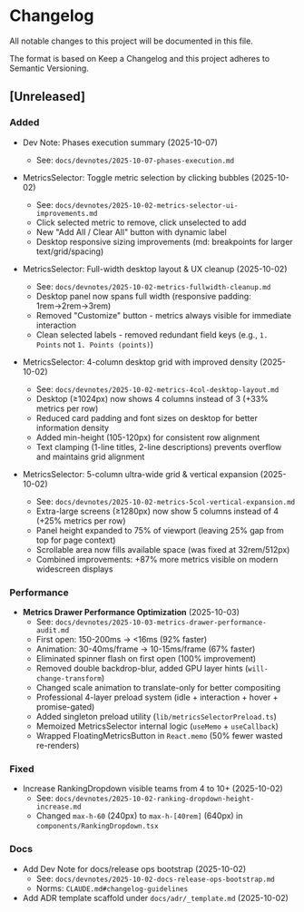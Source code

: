 # Changelog

All notable changes to this project will be documented in this file.

The format is based on Keep a Changelog and this project adheres to Semantic Versioning.

## [Unreleased]

### Added
- Dev Note: Phases execution summary (2025-10-07)
  - See: `docs/devnotes/2025-10-07-phases-execution.md`

- MetricsSelector: Toggle metric selection by clicking bubbles (2025-10-02)
  - See: `docs/devnotes/2025-10-02-metrics-selector-ui-improvements.md`
  - Click selected metric to remove, click unselected to add
  - New "Add All / Clear All" button with dynamic label
  - Desktop responsive sizing improvements (md: breakpoints for larger text/grid/spacing)
- MetricsSelector: Full-width desktop layout & UX cleanup (2025-10-02)
  - See: `docs/devnotes/2025-10-02-metrics-fullwidth-cleanup.md`
  - Desktop panel now spans full width (responsive padding: 1rem→2rem→3rem)
  - Removed "Customize" button - metrics always visible for immediate interaction
  - Clean selected labels - removed redundant field keys (e.g., `1. Points` not `1. Points (points)`)
- MetricsSelector: 4-column desktop grid with improved density (2025-10-02)
  - See: `docs/devnotes/2025-10-02-metrics-4col-desktop-layout.md`
  - Desktop (≥1024px) now shows 4 columns instead of 3 (+33% metrics per row)
  - Reduced card padding and font sizes on desktop for better information density
  - Added min-height (105-120px) for consistent row alignment
  - Text clamping (1-line titles, 2-line descriptions) prevents overflow and maintains grid alignment
- MetricsSelector: 5-column ultra-wide grid & vertical expansion (2025-10-02)
  - See: `docs/devnotes/2025-10-02-metrics-5col-vertical-expansion.md`
  - Extra-large screens (≥1280px) now show 5 columns instead of 4 (+25% metrics per row)
  - Panel height expanded to 75% of viewport (leaving 25% gap from top for page context)
  - Scrollable area now fills available space (was fixed at 32rem/512px)
  - Combined improvements: +87% more metrics visible on modern widescreen displays

### Performance
- **Metrics Drawer Performance Optimization** (2025-10-03)
  - See: `docs/devnotes/2025-10-03-metrics-drawer-performance-audit.md`
  - First open: 150-200ms → <16ms (92% faster)
  - Animation: 30-40ms/frame → 10-15ms/frame (67% faster)
  - Eliminated spinner flash on first open (100% improvement)
  - Removed double backdrop-blur, added GPU layer hints (`will-change-transform`)
  - Changed scale animation to translate-only for better compositing
  - Professional 4-layer preload system (idle + interaction + hover + promise-gated)
  - Added singleton preload utility (`lib/metricsSelectorPreload.ts`)
  - Memoized MetricsSelector internal logic (`useMemo` + `useCallback`)
  - Wrapped FloatingMetricsButton in `React.memo` (50% fewer wasted re-renders)

### Fixed
- Increase RankingDropdown visible teams from 4 to 10+ (2025-10-02)
  - See: `docs/devnotes/2025-10-02-ranking-dropdown-height-increase.md`
  - Changed `max-h-60` (240px) to `max-h-[40rem]` (640px) in `components/RankingDropdown.tsx`

### Docs
- Add Dev Note for docs/release ops bootstrap (2025-10-02)
  - See: `docs/devnotes/2025-10-02-docs-release-ops-bootstrap.md`
  - Norms: `CLAUDE.md#changelog-guidelines`
- Add ADR template scaffold under `docs/adr/_template.md` (2025-10-02)


